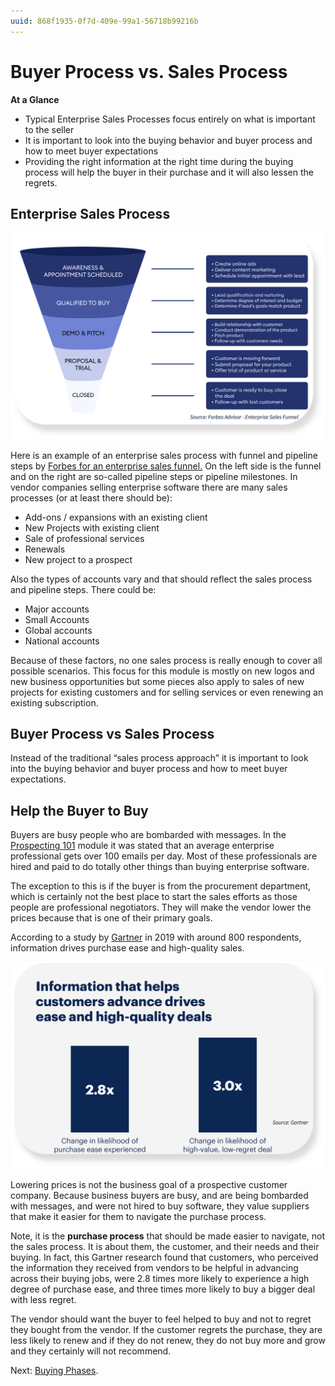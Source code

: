 ```yaml
---
uuid: 868f1935-0f7d-409e-99a1-56718b99216b
---
```


# Buyer Process vs. Sales Process

**At a Glance**

* Typical Enterprise Sales Processes focus entirely on what is important to the seller
* It is important to look into the buying behavior and buyer process and how to meet buyer expectations
* Providing the right information at the right time during the buying process will help the buyer in their purchase and it will also lessen the regrets.

## Enterprise Sales Process

![It is important to map the stages of the sales funnel to the pipeline stages or milestones.](./buyer-process-sales-process/images/01.png)

Here is an example of an enterprise sales process with funnel and pipeline steps by [Forbes for an enterprise sales funnel.](https://www.forbes.com/advisor/business/sales-funnel-template/) On the left side is the funnel and on the right are so-called pipeline steps or pipeline milestones. In vendor companies selling enterprise software there are many sales processes (or at least there should be):

* Add-ons / expansions with an existing client
* New Projects with existing client
* Sale of professional services
* Renewals
* New project to a prospect

Also the types of accounts vary and that should reflect the sales process and pipeline steps. There could be:

* Major accounts
* Small Accounts
* Global accounts
* National accounts

Because of these factors, no one sales process is really enough to cover all possible scenarios. This focus for this module is mostly on new logos and new business opportunities but some pieces also apply to sales of new projects for existing customers and for selling services or even renewing an existing subscription.

## Buyer Process vs Sales Process

Instead of the traditional “sales process approach” it is important to look into the buying behavior and buyer process and how to meet buyer expectations.

## Help the Buyer to Buy

Buyers are busy people who are bombarded with messages. In the [Prospecting 101](../outbound-prospecting.md) module it was stated that an average enterprise professional gets over 100 emails per day. Most of these professionals are hired and paid to do totally other things than buying enterprise software.

The exception to this is if the buyer is from the procurement department, which is certainly not the best place to start the sales efforts as those people are professional negotiators. They will make the vendor lower the prices because that is one of their primary goals.

According to a study by [Gartner](https://www.gartner.com/en/sales/insights/b2b-buying-journey?_its=JTdCJTIydmlkJTIyJTNBJTIyNzcxZjMwODctNDg5YS00MGJkLWE3YzEtMjE5MDQzYTViMDkzJTIyJTJDJTIyc3RhdGUlMjIlM0ElMjJybHR%2BMTY4NjY2NjQ4Nn5sYW5kfjJfMTY0NjVfc2VvXzlhY2IwMjk3ZDJmODkwNTZhOGEyMTc3ODg3MmZkOGM0JTIyJTJDJTIyc2l0ZUlkJTIyJTNBNDAxMzElN0Q%3D) in 2019 with around 800 respondents, information drives purchase ease and high-quality sales.

![A recent report from Gartner showed that information that helps customers advance drives ease and high-quality deals.](./buyer-process-sales-process/images/02.png)

Lowering prices is not the business goal of a prospective customer company. Because business buyers are busy, and are being bombarded with messages, and were not hired to buy software, they value suppliers that make it easier for them to navigate the purchase process.

Note, it is the **purchase process** that should be made easier to navigate, not the sales process. It is about them, the customer, and their needs and their buying. In fact, this Gartner research found that customers, who perceived the information they received from vendors to be helpful in advancing across their buying jobs, were 2.8 times more likely to experience a high degree of purchase ease, and three times more likely to buy a bigger deal with less regret.

The vendor should want the buyer to feel helped to buy and not to regret they bought from the vendor. If the customer regrets the purchase, they are less likely to renew and if they do not renew, they do not buy more and grow and they certainly will not recommend.

Next: [Buying Phases](./buying-phases.md).
